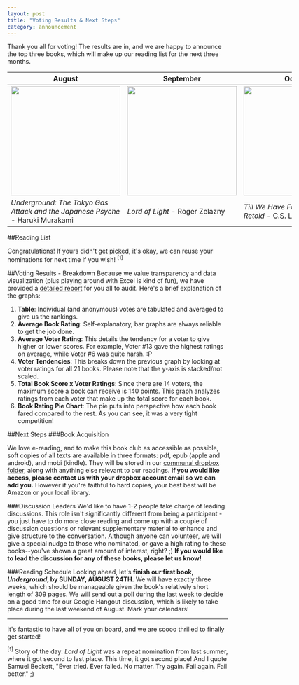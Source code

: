 ```yaml
---
layout: post
title: "Voting Results & Next Steps"
category: announcement
---
```


Thank you all for voting! The results are in, and we are happy to announce the top three books, which will make up our reading list for the next three months.

<!--more-->
<table class="table" style="width: 650px;">
  <thead>
    <th>August</th>
    <th>September</th>
    <th>October</th>
  </thead>
  <tbody>
    <tr>
      <td style="width: 180px;"><img src="https://d.gr-assets.com/books/1388575632l/17801.jpg" height="250"></td>
      <td style="width: 180px;"><img src="https://d.gr-assets.com/books/1330127327l/13821.jpg" height="250"></td>
      <td style="width: 180px;"><img src="https://d.gr-assets.com/books/1381692105l/17343.jpg" height="250"></td>
    </tr>
    <tr>
      <td style="width: 180px;"><cite>Underground: The Tokyo Gas Attack and the Japanese Psyche</cite> - Haruki Murakami</td>
      <td style="width: 180px;"><cite>Lord of Light</cite> - Roger Zelazny</td>
      <td style="width: 180px;"><cite>Till We Have Faces: A Myth Retold</cite> - C.S. Lewis</td>
    </tr>
  </tbody>
</table>

##Reading List

Congratulations! If yours didn't get picked, it's okay, we can reuse your nominations for next time if you wish! <sup>[1]</sup>

##Voting Results - Breakdown
Because we value transparency and data visualization (plus playing around with Excel is kind of fun), we have provided a <a href="https://www.dropbox.com/s/wtxlupm023318rh/Voting%20Results.pdf" target="_blank">detailed report</a> for you all to audit. Here's a brief explanation of the graphs:

1. **Table**: Individual (and anonymous) votes are tabulated and averaged to give us the rankings.
2. **Average Book Rating**: Self-explanatory, bar graphs are always reliable to get the job done.
3. **Average Voter Rating**: This details the tendency for a voter to give higher or lower scores. For example, Voter #13 gave the highest ratings on average, while Voter #6 was quite harsh. :P
4. **Voter Tendencies**: This breaks down the previous graph by looking at voter ratings for all 21 books. Please note that the y-axis is stacked/not scaled.
5. **Total Book Score x Voter Ratings**: Since there are 14 voters, the maximum score a book can receive is 140 points. This graph analyzes ratings from each voter that make up the total score for each book.
6. **Book Rating Pie Chart**: The pie puts into perspective how each book fared compared to the rest. As you can see, it was a very tight competition!

##Next Steps
###Book Acquisition

We love e-reading, and to make this book club as accessible as possible, soft copies of all texts are available in three formats: pdf, epub (apple and android), and mobi (kindle). They will be stored in our <a href="https://www.dropbox.com/sh/fbdpm9j8cnixxov/AAD519xohfJmaYhIxmlRQuh3a" target="_blank">communal dropbox folder</a>, along with anything else relevant to our readings. **If you would like access, please contact us with your dropbox account email so we can add you.** However if you're faithful to hard copies, your best best will be Amazon or your local library.

###Discussion Leaders
We'd like to have 1-2 people take charge of leading discussions. This role isn't significantly different from being a participant - you just have to do more close reading and come up with a couple of discussion questions or relevant supplementary material to enhance and give structure to the conversation. Although anyone can volunteer, we will give a special nudge to those who nominated, or gave a high rating to these books--you've shown a great amount of interest, right? ;) **If you would like to lead the discussion for any of these books, please let us know!**

###Reading Schedule
Looking ahead, let's **finish our first book, *Underground*, by SUNDAY, AUGUST 24TH.** We will have exactly three weeks, which should be manageable given the book's relatively short length of 309 pages. We will send out a poll during the last week to decide on a good time for our Google Hangout discussion, which is likely to take place during the last weekend of August. Mark your calendars!

---

It's fantastic to have all of you on board, and we are soooo thrilled to finally get started!

<sup>[1]</sup> Story of the day: *Lord of Light* was a repeat nomination from last summer, where it got second to last place. This time, it got second place! And I quote Samuel Beckett, "Ever tried. Ever failed. No matter. Try again. Fail again. Fail better." ;)
